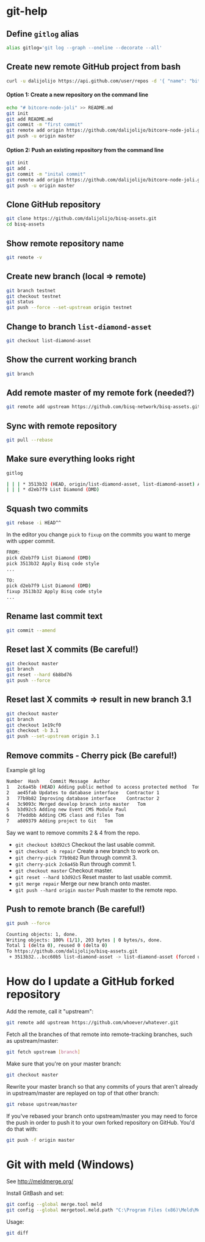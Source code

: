 # git-help

## Define `gitlog` alias
```sh
alias gitlog='git log --graph --oneline --decorate --all'
```

## Create new remote GitHub project from bash
```sh
curl -u dalijolijo https://api.github.com/user/repos -d '{ "name": "bitcore-node-joli" }'
```

#### Option 1: Create a new repository on the command line
```sh
echo "# bitcore-node-joli" >> README.md
git init
git add README.md
git commit -m "first commit"
git remote add origin https://github.com/dalijolijo/bitcore-node-joli.git
git push -u origin master
```

#### Option 2: Push an existing repository from the command line
```sh
git init
git add .
git commit -m "inital commit"
git remote add origin https://github.com/dalijolijo/bitcore-node-joli.git
git push -u origin master
```

## Clone GitHub repository
```sh
git clone https://github.com/dalijolijo/bisq-assets.git
cd bisq-assets
```

## Show remote repository name
```sh
git remote -v
```

## Create new branch (local => remote)
```sh
git branch testnet
git checkout testnet
git status
git push --force --set-upstream origin testnet
```

## Change to branch `list-diamond-asset`
```sh
git checkout list-diamond-asset
```

## Show the current working branch
```sh
git branch
```

## Add remote master of my remote fork (needed?)
```sh
git remote add upstream https://github.com/bisq-network/bisq-assets.git
```

## Sync with remote repository
```sh
git pull --rebase 
```

## Make sure everything looks right
```sh
gitlog

| | | * 3513b32 (HEAD, origin/list-diamond-asset, list-diamond-asset) Apply Bisq code style
| | | * d2eb7f9 List Diamond (DMD)
```

## Squash two commits
```sh
git rebase -i HEAD^^ 
```

In the editor you change `pick` to `fixup` on the commits you want to merge with upper commit.
```sh
FROM:
pick d2eb7f9 List Diamond (DMD)
pick 3513b32 Apply Bisq code style
...

TO:
pick d2eb7f9 List Diamond (DMD)
fixup 3513b32 Apply Bisq code style
...
```

## Rename last commit text
```sh
git commit --amend
```

## Reset last X commits (Be careful!)
```sh
git checkout master
git branch
git reset --hard 6b8bd76
git push --force
```

## Reset last X commits => result in new branch 3.1
```sh
git checkout master
git branch
git checkout 1e19cf0
git checkout -b 3.1
git push --set-upstream origin 3.1
```

## Remove commits - Cherry pick (Be careful!)
Example git log
```sh
Number	Hash	Commit Message	Author
1	2c6a45b	(HEAD) Adding public method to access protected method	Tom
2	ae45fab	Updates to database interface	Contractor 1
3	77b9b82	Improving database interface	Contractor 2
4	3c9093c	Merged develop branch into master	Tom
5	b3d92c5	Adding new Event CMS Module	Paul
6	7feddbb	Adding CMS class and files	Tom
7	a809379	Adding project to Git	Tom
```
Say we want to remove commits 2 & 4 from the repo.

* `git checkout b3d92c5` Checkout the last usable commit.
* `git checkout -b repair` Create a new branch to work on.
* `git cherry-pick 77b9b82` Run through commit 3.
* `git cherry-pick 2c6a45b` Run through commit 1.
* `git checkout master` Checkout master.
* `git reset --hard b3d92c5` Reset master to last usable commit.
* `git merge repair` Merge our new branch onto master.
* `git push --hard origin master` Push master to the remote repo.

## Push to remote branch (Be careful!)
```sh
git push --force

Counting objects: 1, done.
Writing objects: 100% (1/1), 203 bytes | 0 bytes/s, done.
Total 1 (delta 0), reused 0 (delta 0)
To https://github.com/dalijolijo/bisq-assets.git
 + 3513b32...bcc60b5 list-diamond-asset -> list-diamond-asset (forced update)
```

# How do I update a GitHub forked repository
Add the remote, call it "upstream":
```sh
git remote add upstream https://github.com/whoever/whatever.git
```

Fetch all the branches of that remote into remote-tracking branches, such as upstream/master:
```sh
git fetch upstream [branch]
```

Make sure that you're on your master branch:
```sh
git checkout master
```

Rewrite your master branch so that any commits of yours that aren't already in upstream/master are replayed on top of that other branch:
```sh
git rebase upstream/master
```

If you've rebased your branch onto upstream/master you may need to force the push in order to push it to your own forked repository on GitHub. You'd do that with:
```sh
git push -f origin master
```

# Git with meld (Windows)
See http://meldmerge.org/

Install GitBash and set:
```sh 
git config --global merge.tool meld
git config --global mergetool.meld.path "C:\Program Files (x86)\Meld\Meld.exe" <- path to meld here
```

Usage: 
```sh
git diff
```
